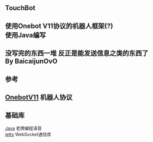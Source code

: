 ## TouchBot  
使用Onebot V11协议的机器人框架(?)  
使用Java编写  
---   
没写完的东西一堆 反正是能发送信息之类的东西了   
By BaicaijunOvO  
---  
## 参考  
[OnebotV11](https://11.onebot.dev) 机器人协议  
---  
## 基础库   
[Java](https://www.java.com/) 老牌编程语音    
[jetty](https://jetty.org/) WebSocket通信库  
